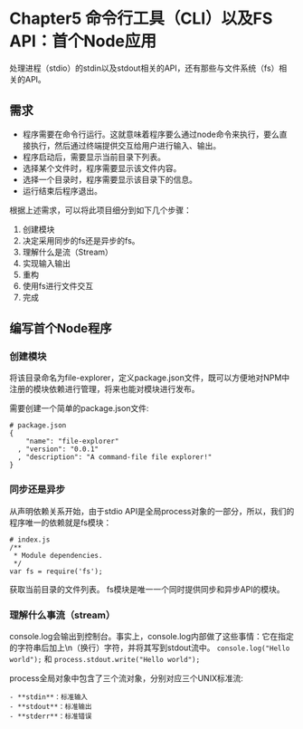 # Chapter5 命令行工具（CLI）以及FS API：首个Node应用 #

处理进程（stdio）的stdin以及stdout相关的API，还有那些与文件系统（fs）相关的API。

## 需求 ##
* 程序需要在命令行运行。这就意味着程序要么通过node命令来执行，要么直接执行，然后通过终端提供交互给用户进行输入、输出。
* 程序启动后，需要显示当前目录下列表。
* 选择某个文件时，程序需要显示该文件内容。
* 选择一个目录时，程序需要显示该目录下的信息。
* 运行结束后程序退出。

根据上述需求，可以将此项目细分到如下几个步骤：

1. 创建模块
2. 决定采用同步的fs还是异步的fs。
3. 理解什么是流（Stream）
4. 实现输入输出
5. 重构
6. 使用fs进行文件交互
7. 完成

## 编写首个Node程序 ##

### 创建模块 ###
将该目录命名为file-explorer，定义package.json文件，既可以方便地对NPM中注册的模块依赖进行管理，将来也能对模块进行发布。

需要创建一个简单的package.json文件:

	# package.json
	{
		"name": "file-explorer"
	  , "version": "0.0.1"
	  ,	"description": "A command-file file explorer!"
	}

### 同步还是异步 ###
从声明依赖关系开始，由于stdio API是全局process对象的一部分，所以，我们的程序唯一的依赖就是fs模块：
	
	# index.js
	/**
	 * Module dependencies.
	 */
	var fs = require('fs');
获取当前目录的文件列表。
fs模块是唯一一个同时提供同步和异步API的模块。

### 理解什么事流（stream） ###
console.log会输出到控制台。事实上，console.log内部做了这些事情：它在指定的字符串后加上\n（换行）字符，并将其写到stdout流中。
`console.log("Hello world");` 和 `process.stdout.write("Hello world");`

process全局对象中包含了三个流对象，分别对应三个UNIX标准流:

	- **stdin**：标准输入
	- **stdout**：标准输出
	- **stderr**：标准错误